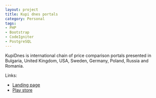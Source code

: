 ```yaml
---
layout: project
title: Kupi dnes portals
category: Personal
tags:
- PHP
- Bootstrap
- CodeIgniter
- PostgreSQL
---
```


KupiDnes is international chain of price comparison portals presented in Bulgaria, United Kingdom, USA, Sweden, Germany, Poland, Russia and Romania.

Links:

- [Landing page](http://www.kupidnes.com)
- [Play store](https://play.google.com/store/apps/details?id=com.avtobiografia.kupidnes)
